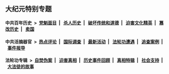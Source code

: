 ## 大纪元特别专题

#### 中共百年历史 &nbsp;>&nbsp; [党魁面目](indexes/nf1176107/README.md?03200430) &nbsp;| &nbsp; [杀人历史](indexes/nf1176106/README.md?03200430) &nbsp;| &nbsp; [破坏传统和道德](indexes/nf1176106/README.md?03200430) &nbsp;| &nbsp; [迫害文化精英](indexes/nf1176111/README.md?03200430) &nbsp;| &nbsp; [篡改历史](indexes/nf1176115/README.md?03200430) &nbsp;| &nbsp; [卖国](indexes/nf1176117/README.md?03200430) 

#### 中共活摘器官 &nbsp;>&nbsp; [热点评论](indexes/nf5879/README.md?03200430) &nbsp;| &nbsp; [国际调查](indexes/nf5947/README.md?03200430) &nbsp;| &nbsp; [最新活动](indexes/nf5883/README.md?03200430) &nbsp;| &nbsp; [法轮功遭遇](indexes/nf5881/README.md?03200430) &nbsp;| &nbsp; [追查案例](indexes/nf5880/README.md?03200430) &nbsp;| &nbsp; [事件报导](indexes/nf5877/README.md?03200430) 

#### 法轮功专辑 &nbsp;>&nbsp; [自焚伪案](indexes/nf5562/README.md?03200430) &nbsp;| &nbsp; [迫害真相](indexes/nf4379/README.md?03200430) &nbsp;| &nbsp; [历史事件回顾](indexes/nf5793/README.md?03200430) &nbsp;| &nbsp; [真相特辑](indexes/nf4389/README.md?03200430) &nbsp;| &nbsp; [社会支持](indexes/nf4386/README.md?03200430) &nbsp;| &nbsp; [大法徒的故事](indexes/nf1147481/README.md?03200430) 
